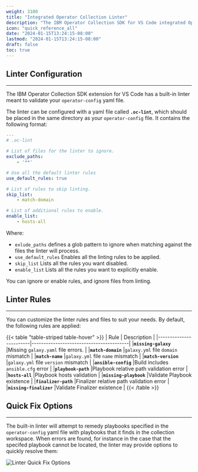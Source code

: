 ```yaml
---
weight: 3100
title: "Integrated Operator Collection Linter"
description: "The IBM Operator Collection SDK for VS Code integrated Operator Collection Linter"
icon: "quick_reference_all"
date: "2024-01-15T13:24:15-08:00"
lastmod: "2024-01-15T13:24:15-08:00"
draft: false
toc: true
---
```


## Linter Configuration
---
The IBM Operator Collection SDK extension for VS Code has a built-in linter meant to validate your `operator-config` yaml file. 


The linter can be configured with a yaml file called **`.oc-lint`**, which should be placed in the same directory as your `operator-config` file. It contains the following format:

```yaml
---
# .oc-lint

# List of files for the linter to ignore.
exclude_paths:
    - '**'

# Use all the default linter rules
use_default_rules: true

# List of rules to skip linting.
skip_list:
    - match-domain

# List of additional rules to enable.
enable_list:
    - hosts-all
```

Where:
- `exlude_paths` defines a glob pattern to ignore when matching against the files the linter will process.
- `use_default_rules` Enables all the linting rules to be applied.
- `skip_list` Lists all the rules you want disabled.
- `enable_list` Lists all the rules you want to explicitly enable.

You can ignore or enable rules, and ignore files from linting. 


## Linter Rules
---
You can customize the linter rules and files to suit your needs. By default, the following rules are applied:

{{< table "table-striped table-hover"  >}}
|        Rule            |                Description              |
|------------------------|-----------------------------------------|
|**`missing-galaxy`**    |Missing `galaxy.yaml` file errors.       |
|**`match-domain`**      |`galaxy.yml` file `domain` mismatch      |
|**`match-name`**        |`galaxy.yml` file `name` mismatch        |
|**`match-version`**     |`galaxy.yml` file `version` mismatch     |
|**`ansible-config`**    |Build includes `ansible.cfg` error       |
|**`playbook-path`**     |Playbook relative path validation error  |
|**`hosts-all`**         |Playbook hosts validation                |
|**`missing-playbook`**  |Validate Playbook existence              |
|**`finalizer-path`**    |Finalizer relative path validation error |
|**`missing-finalizer`** |Validate Finalizer existence             |
{{< /table >}}


## Quick Fix Options
---
The built-in linter will attempt to remedy playbooks specified in the `operator-config` yaml file with playbooks that it finds in the collection workspace. When errors are found, for instance in the case that the specifed playbook cannot be located, the linter may provide options to quickly resolve them:

![Linter Quick Fix Options](/images/vs-code-extension/linter-quick-fix-options.png) 